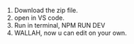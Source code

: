 1. Download the zip file.
2. open in VS code.
3. Run in terminal, NPM RUN DEV
4. WALLAH, now u can edit on your own.
